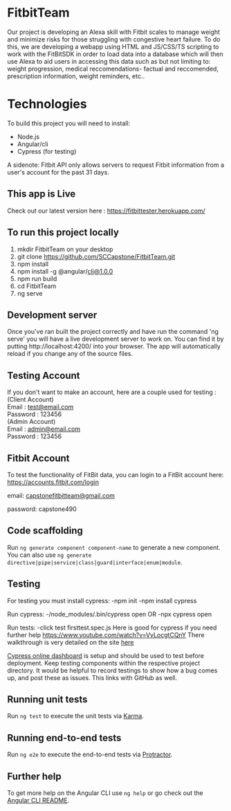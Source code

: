 # FitbitTeam

Our project is developing an Alexa skill with Fitbit scales to manage weight and minimize risks for those struggling with congestive heart failure. To do this, we are developing a webapp using HTML and JS/CSS/TS scripting to work with the FitBitSDK in order to load data into a database which will then use Alexa to aid users in accessing this data such as but not limiting to: weight progression, medical reccomendations- factual and reccomended, prescription information, weight reminders, etc..
# Technologies
To build this project you will need to install: 
- Node.js
- Angular/cli 
- Cypress (for testing)

A sidenote: Fitbit API only allows servers to request Fitbit information from a user's account for the past 31 days.
## This app is Live

Check out our latest version here : https://fitbittester.herokuapp.com/

## To run this project locally 

1. mkdir FitbitTeam on your desktop
2. git clone https://github.com/SCCapstone/FitbitTeam.git
3. npm install
4. npm install -g @angular/cli@1.0.0
5. npm run build
6. cd FitbitTeam
7. ng serve

## Development server

Once you've ran built the project correctly and have run the command 'ng serve' you will have a live development server to work on. You can find it by putting http://localhost:4200/ into your browser. The app will automatically reload if you change any of the source files.

## Testing Account

If you don't want to make an account, here are a couple used for testing :\
(Client Account)\
Email : test@email.com\
Password : 123456\
(Admin Account)\
Email : admin@email.com\
Password : 123456

## Fitbit Account 

To test the functionality of FitBit data, you can login to a FitBit account here: https://accounts.fitbit.com/login

email: capstonefitbitteam@gmail.com

password: capstone490

## Code scaffolding

Run `ng generate component component-name` to generate a new component. You can also use `ng generate directive|pipe|service|class|guard|interface|enum|module`.

## Testing

For testing you must install cypress:
-npm init
-npm install cypress

Run cypress:
-/node_modules/.bin/cypress open     OR
-npx cypress open

Run tests:
-click test firsttest.spec.js
Here is good for cypress if you need further help https://www.youtube.com/watch?v=VvLocgtCQnY
There walkthrough is very detailed on the site [here](https://docs.cypress.io/guides/overview/why-cypress.html#In-a-nutshell)

[Cypress online dashboard](https://dashboard.cypress.io/) is setup and should be used to test before deployment. Keep testing components within the respective project directory. It would be helpful to record testings to show how a bug comes up, and post these as issues. This links with GitHub as well.

## Running unit tests

Run `ng test` to execute the unit tests via [Karma](https://karma-runner.github.io).

## Running end-to-end tests

Run `ng e2e` to execute the end-to-end tests via [Protractor](http://www.protractortest.org/).

## Further help

To get more help on the Angular CLI use `ng help` or go check out the [Angular CLI README](https://github.com/angular/angular-cli/blob/master/README.md).
